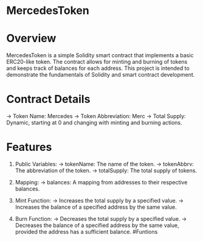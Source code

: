# MercedesToken
# Overview
MercedesToken is a simple Solidity smart contract that implements a basic ERC20-like token. The contract allows for minting and burning of tokens and keeps track of balances for each address. This project is intended to demonstrate the fundamentals of Solidity and smart contract development.
# Contract Details
-> Token Name: Mercedes
-> Token Abbreviation: Merc
-> Total Supply: Dynamic, starting at 0 and changing with minting and burning actions.
# Features
1. Public Variables:
-> tokenName: The name of the token.
-> tokenAbbrv: The abbreviation of the token.
-> totalSupply: The total supply of tokens.
   
2. Mapping:
-> balances: A mapping from addresses to their respective balances.
   
3. Mint Function:
-> Increases the total supply by a specified value.
-> Increases the balance of a specified address by the same value.
   
4. Burn Function:
-> Decreases the total supply by a specified value.
-> Decreases the balance of a specified address by the same value, provided the address has a sufficient balance.
#Funtions

